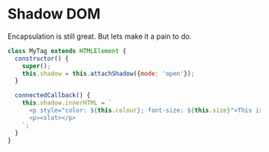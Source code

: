 Shadow DOM
==========

Encapsulation is still great. But lets make it a pain to do.

```javascript
class MyTag extends HTMLElement {
  constructor() {
    super();
    this.shadow = this.attachShadow({mode: 'open'});
  }

  connectedCallback() {
    this.shadow.innerHTML = `
      <p style="color: ${this.colour}; font-size: ${this.size}">This is my tag.</p>
      <p><slot></p>
    `;
  }
}
```